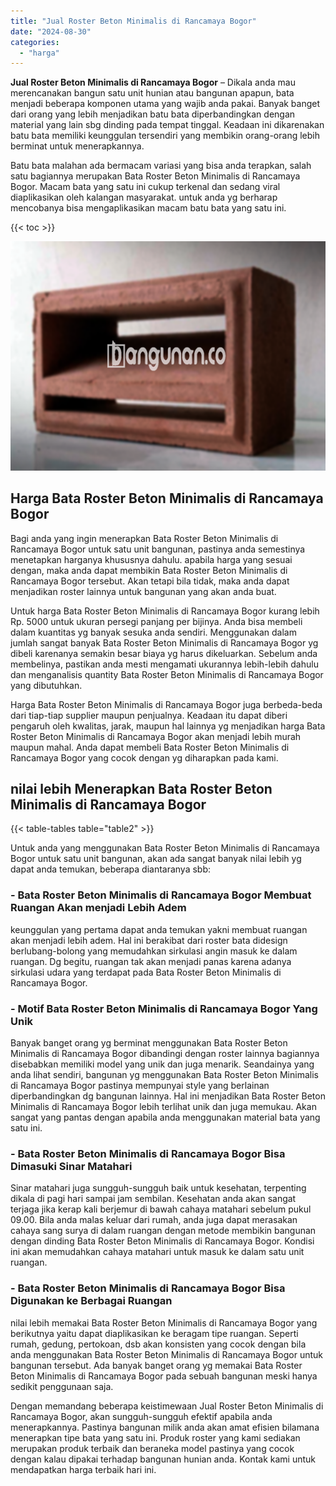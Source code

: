 ```yaml
---
title: "Jual Roster Beton Minimalis di Rancamaya Bogor"
date: "2024-08-30"
categories: 
  - "harga"
---
```


**Jual Roster Beton Minimalis di Rancamaya Bogor** – Dikala anda mau merencanakan bangun satu unit hunian atau bangunan apapun, bata menjadi beberapa komponen utama yang wajib anda pakai. Banyak banget dari orang yang lebih menjadikan batu bata diperbandingkan dengan material yang lain sbg dinding pada tempat tinggal. Keadaan ini dikarenakan batu bata memiliki keunggulan tersendiri yang membikin orang-orang lebih berminat untuk menerapkannya.

Batu bata malahan ada bermacam variasi yang bisa anda terapkan, salah satu bagiannya merupakan Bata Roster Beton Minimalis di Rancamaya Bogor. Macam bata yang satu ini cukup terkenal dan sedang viral diaplikasikan oleh kalangan masyarakat. untuk anda yg berharap mencobanya bisa mengaplikasikan macam batu bata yang satu ini.

{{< toc >}}

![Jual Roster Beton Minimalis di Rancamaya Bogor](/images/bata-roster-minimalis-39.png)

## Harga Bata Roster Beton Minimalis di Rancamaya Bogor

Bagi anda yang ingin menerapkan Bata Roster Beton Minimalis di Rancamaya Bogor untuk satu unit bangunan, pastinya anda semestinya menetapkan harganya khususnya dahulu. apabila harga yang sesuai dengan, maka anda dapat membikin Bata Roster Beton Minimalis di Rancamaya Bogor tersebut. Akan tetapi bila tidak, maka anda dapat menjadikan roster lainnya untuk bangunan yang akan anda buat.

Untuk harga Bata Roster Beton Minimalis di Rancamaya Bogor kurang lebih Rp. 5000 untuk ukuran persegi panjang per bijinya. Anda bisa membeli dalam kuantitas yg banyak sesuka anda sendiri. Menggunakan dalam jumlah sangat banyak Bata Roster Beton Minimalis di Rancamaya Bogor yg dibeli karenanya semakin besar biaya yg harus dikeluarkan. Sebelum anda membelinya, pastikan anda mesti mengamati ukurannya lebih-lebih dahulu dan menganalisis quantity Bata Roster Beton Minimalis di Rancamaya Bogor yang dibutuhkan.

Harga Bata Roster Beton Minimalis di Rancamaya Bogor juga berbeda-beda dari tiap-tiap supplier maupun penjualnya. Keadaan itu dapat diberi pengaruh oleh kwalitas, jarak, maupun hal lainnya yg menjadikan harga Bata Roster Beton Minimalis di Rancamaya Bogor akan menjadi lebih murah maupun mahal. Anda dapat membeli Bata Roster Beton Minimalis di Rancamaya Bogor yang cocok dengan yg diharapkan pada kami.

## nilai lebih Menerapkan Bata Roster Beton Minimalis di Rancamaya Bogor

{{< table-tables table="table2" >}}

Untuk anda yang menggunakan Bata Roster Beton Minimalis di Rancamaya Bogor untuk satu unit bangunan, akan ada sangat banyak nilai lebih yg dapat anda temukan, beberapa diantaranya sbb:

### \- Bata Roster Beton Minimalis di Rancamaya Bogor Membuat Ruangan Akan menjadi Lebih Adem

keunggulan yang pertama dapat anda temukan yakni membuat ruangan akan menjadi lebih adem. Hal ini berakibat dari roster bata didesign berlubang-bolong yang memudahkan sirkulasi angin masuk ke dalam ruangan. Dg begitu, ruangan tak akan menjadi panas karena adanya sirkulasi udara yang terdapat pada Bata Roster Beton Minimalis di Rancamaya Bogor.

### \- Motif Bata Roster Beton Minimalis di Rancamaya Bogor Yang Unik

Banyak banget orang yg berminat menggunakan Bata Roster Beton Minimalis di Rancamaya Bogor dibandingi dengan roster lainnya bagiannya disebabkan memiliki model yang unik dan juga menarik. Seandainya yang anda lihat sendiri, bangunan yg menggunakan Bata Roster Beton Minimalis di Rancamaya Bogor pastinya mempunyai style yang berlainan diperbandingkan dg bangunan lainnya. Hal ini menjadikan Bata Roster Beton Minimalis di Rancamaya Bogor lebih terlihat unik dan juga memukau. Akan sangat yang pantas dengan apabila anda menggunakan material bata yang satu ini.

### \- Bata Roster Beton Minimalis di Rancamaya Bogor Bisa Dimasuki Sinar Matahari

Sinar matahari juga sungguh-sungguh baik untuk kesehatan, terpenting dikala di pagi hari sampai jam sembilan. Kesehatan anda akan sangat terjaga jika kerap kali berjemur di bawah cahaya matahari sebelum pukul 09.00. Bila anda malas keluar dari rumah, anda juga dapat merasakan cahaya sang surya di dalam ruangan dengan metode membikin bangunan dengan dinding Bata Roster Beton Minimalis di Rancamaya Bogor. Kondisi ini akan memudahkan cahaya matahari untuk masuk ke dalam satu unit ruangan.

### \- Bata Roster Beton Minimalis di Rancamaya Bogor Bisa Digunakan ke Berbagai Ruangan

nilai lebih memakai Bata Roster Beton Minimalis di Rancamaya Bogor yang berikutnya yaitu dapat diaplikasikan ke beragam tipe ruangan. Seperti rumah, gedung, pertokoan, dsb akan konsisten yang cocok dengan bila anda menggunakan Bata Roster Beton Minimalis di Rancamaya Bogor untuk bangunan tersebut. Ada banyak banget orang yg memakai Bata Roster Beton Minimalis di Rancamaya Bogor pada sebuah bangunan meski hanya sedikit penggunaan saja.

Dengan memandang beberapa keistimewaan Jual Roster Beton Minimalis di Rancamaya Bogor, akan sungguh-sungguh efektif apabila anda menerapkannya. Pastinya bangunan milik anda akan amat efisien bilamana menerapkan tipe bata yang satu ini. Produk roster yang kami sediakan merupakan produk terbaik dan beraneka model pastinya yang cocok dengan kalau dipakai terhadap bangunan hunian anda. Kontak kami untuk mendapatkan harga terbaik hari ini.
